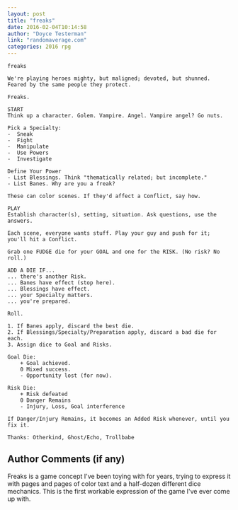 ```yaml
---
layout: post
title: "freaks"
date: 2016-02-04T10:14:58
author: "Doyce Testerman"
link: "randomaverage.com"
categories: 2016 rpg
---
```

```
freaks

We're playing heroes mighty, but maligned; devoted, but shunned. Feared by the same people they protect.

Freaks.

START
Think up a character. Golem. Vampire. Angel. Vampire angel? Go nuts.

Pick a Specialty:
-  Sneak
-  Fight
-  Manipulate
-  Use Powers
-  Investigate

Define Your Power
- List Blessings. Think "thematically related; but incomplete."
- List Banes. Why are you a freak?

These can color scenes. If they'd affect a Conflict, say how.

PLAY
Establish character(s), setting, situation. Ask questions, use the answers.

Each scene, everyone wants stuff. Play your guy and push for it; you'll hit a Conflict.

Grab one FUDGE die for your GOAL and one for the RISK. (No risk? No roll.)

ADD A DIE IF...  
... there's another Risk.  
... Banes have effect (stop here).  
... Blessings have effect.  
... your Specialty matters.  
... you're prepared.

Roll.

1. If Banes apply, discard the best die.
2. If Blessings/Specialty/Preparation apply, discard a bad die for each.
3. Assign dice to Goal and Risks.

Goal Die:  
    + Goal achieved.  
    0 Mixed success.  
    - Opportunity lost (for now).  

Risk Die:  
    + Risk defeated  
    0 Danger Remains  
    - Injury, Loss, Goal interference

If Danger/Injury Remains, it becomes an Added Risk whenever, until you fix it.

Thanks: Otherkind, Ghost/Echo, Trollbabe
```
## Author Comments (if any)

Freaks is a game concept I've been toying with for years, trying to express it with pages and pages of color text and a half-dozen different dice mechanics. This is the first workable expression of the game I've ever come up with.
